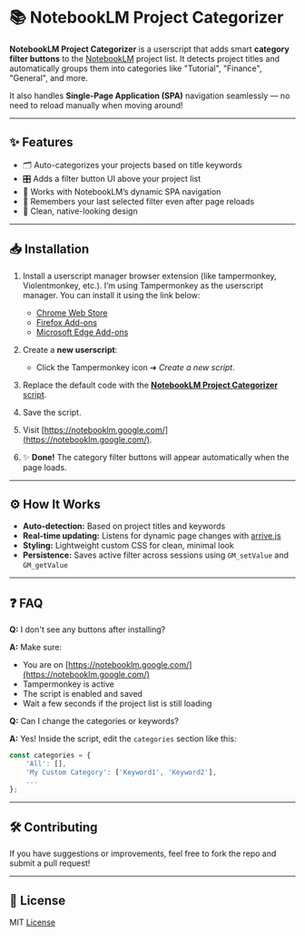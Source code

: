 # 📚 NotebookLM Project Categorizer

**NotebookLM Project Categorizer** is a userscript that adds smart **category filter buttons** to the [NotebookLM](https://notebooklm.google.com/) project list.
It detects project titles and automatically groups them into categories like "Tutorial", "Finance", "General", and more.

It also handles **Single-Page Application (SPA)** navigation seamlessly — no need to reload manually when moving around!

---

## ✨ Features

- 🗂️ Auto-categorizes your projects based on title keywords
- 🎛️ Adds a filter button UI above your project list
- 🚀 Works with NotebookLM’s dynamic SPA navigation
- 💾 Remembers your last selected filter even after page reloads
- 🌟 Clean, native-looking design

---

## 📥 Installation

1. Install a userscript manager browser extension (like tampermonkey, Violentmonkey, etc.). I’m using Tampermonkey as the userscript manager. You can install it using the link below:
   - [Chrome Web Store](https://chromewebstore.google.com/detail/tampermonkey/dhdgffkkebhmkfjojejmpbldmpobfkfo)
   - [Firefox Add-ons](https://addons.mozilla.org/en-US/firefox/addon/tampermonkey/)
   - [Microsoft Edge Add-ons](https://microsoftedge.microsoft.com/addons/detail/tampermonkey/iikmkjmpaadaobahmlepeloendndfphd)

2. Create a **new userscript**:
   - Click the Tampermonkey icon ➔ *Create a new script*.

3. Replace the default code with the [**NotebookLM Project Categorizer** script](script.js).

4. Save the script.

5. Visit [https://notebooklm.google.com/](https://notebooklm.google.com/).

6. ✨ **Done!** The category filter buttons will appear automatically when the page loads.

---

## ⚙️ How It Works

- **Auto-detection:** Based on project titles and keywords
- **Real-time updating:** Listens for dynamic page changes with [arrive.js](https://github.com/uzairfarooq/arrive)
- **Styling:** Lightweight custom CSS for clean, minimal look
- **Persistence:** Saves active filter across sessions using `GM_setValue` and `GM_getValue`

---

## ❓ FAQ

**Q:** I don't see any buttons after installing?

**A:** Make sure:
- You are on [https://notebooklm.google.com/](https://notebooklm.google.com/)
- Tampermonkey is active
- The script is enabled and saved
- Wait a few seconds if the project list is still loading

**Q:** Can I change the categories or keywords?

**A:** Yes!
Inside the script, edit the `categories` section like this:

```javascript
const categories = {
    'All': [],
    'My Custom Category': ['Keyword1', 'Keyword2'],
    ...
};
```

---

## 🛠️ Contributing

If you have suggestions or improvements, feel free to fork the repo and submit a pull request!

---

## 📜 License

MIT [License](LICENSE)

